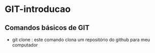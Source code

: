 # GIT-introducao

## Comandos básicos de GIT

- git clone <link-do-repositorio>: este comando clona um repositório do github para meu computador

